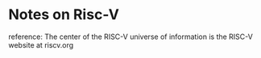 # Notes on Risc-V

reference: The center of the RISC-V universe of information is the RISC-V website at riscv.org

